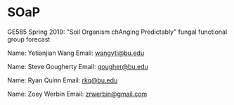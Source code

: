 # SOaP
GE585 Spring 2019: "Soil Organism chAnging Predictably" fungal functional group forecast

Name: Yetianjian Wang
Email: wangytj@bu.edu

Name: Steve Gougherty
Email: gougher@bu.edu

Name: Ryan Quinn 
Email: rkq@bu.edu 

Name: Zoey Werbin
Email: zrwerbin@gmail.com

